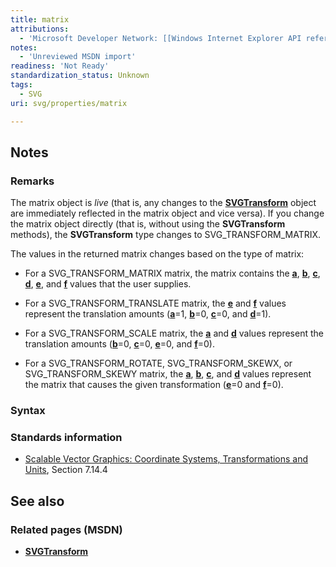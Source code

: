 ```yaml
---
title: matrix
attributions:
  - 'Microsoft Developer Network: [[Windows Internet Explorer API reference](http://msdn.microsoft.com/en-us/library/ie/hh828809%28v=vs.85%29.aspx) Article]'
notes:
  - 'Unreviewed MSDN import'
readiness: 'Not Ready'
standardization_status: Unknown
tags:
  - SVG
uri: svg/properties/matrix

---
```

## <span>Notes</span>

### <span>Remarks</span>

The matrix object is *live* (that is, any changes to the [**SVGTransform**](/svg/objects/SVGTransform) object are immediately reflected in the matrix object and vice versa). If you change the matrix object directly (that is, without using the **SVGTransform** methods), the **SVGTransform** type changes to SVG\_TRANSFORM\_MATRIX.

The values in the returned matrix changes based on the type of matrix:

-   For a SVG\_TRANSFORM\_MATRIX matrix, the matrix contains the [**a**](/svg/properties/a), [**b**](/svg/properties/b), [**c**](/svg/properties/c), [**d**](/svg/properties/d), [**e**](/svg/properties/e), and [**f**](/svg/properties/f) values that the user supplies.

-   For a SVG\_TRANSFORM\_TRANSLATE matrix, the [**e**](/svg/properties/e) and [**f**](/svg/properties/f) values represent the translation amounts ([**a**](/svg/properties/a)=1, [**b**](/svg/properties/b)=0, [**c**](/svg/properties/c)=0, and [**d**](/svg/properties/d)=1).

-   For a SVG\_TRANSFORM\_SCALE matrix, the [**a**](/svg/properties/a) and [**d**](/svg/properties/d) values represent the translation amounts ([**b**](/svg/properties/b)=0, [**c**](/svg/properties/c)=0, [**e**](/svg/properties/e)=0, and [**f**](/svg/properties/f)=0).

-   For a SVG\_TRANSFORM\_ROTATE, SVG\_TRANSFORM\_SKEWX, or SVG\_TRANSFORM\_SKEWY matrix, the [**a**](/svg/properties/a), [**b**](/svg/properties/b), [**c**](/svg/properties/c), and [**d**](/svg/properties/d) values represent the matrix that causes the given transformation ([**e**](/svg/properties/e)=0 and [**f**](/svg/properties/f)=0).

### <span>Syntax</span>

### <span>Standards information</span>

-   [Scalable Vector Graphics: Coordinate Systems, Transformations and Units](http://go.microsoft.com/fwlink/p/?linkid=204735), Section 7.14.4

## <span>See also</span>

### <span>Related pages (MSDN)</span>

-   [**SVGTransform**](/svg/objects/SVGTransform)
